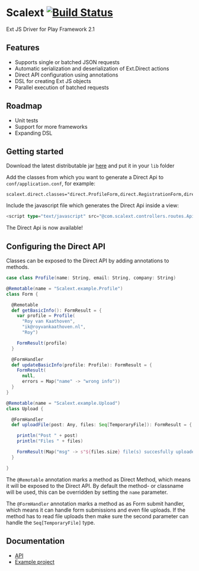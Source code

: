 Scalext [![Build Status](https://www.travis-ci.org/Rovak/Scalext.png?branch=master)](https://www.travis-ci.org/Rovak/Scalext)
=======

 Ext JS Driver for Play Framework 2.1

## Features

 * Supports single or batched JSON requests
 * Automatic serialization and deserialization of Ext.Direct actions
 * Direct API configuration using annotations
 * DSL for creating Ext JS objects
 * Parallel execution of batched requests

## Roadmap

 * Unit tests
 * Support for more frameworks
 * Expanding DSL

## Getting started

 Download the latest distributable jar [here](http://data.razko.nl/projects/scalext/) and put it in your `lib` folder

 Add the classes from which you want to generate a Direct Api to `conf/application.conf`, for example:

```
scalext.direct.classes="direct.ProfileForm,direct.RegistrationForm,direct.EchoService"
```

Include the javascript file which generates the Direct Api inside a view:

```scala
<script type="text/javascript" src="@com.scalext.controllers.routes.Api.buildApi()"></script>
```

 The Direct Api is now available!

## Configuring the Direct API

 Classes can be exposed to the Direct API by adding annotations to methods.

```scala
case class Profile(name: String, email: String, company: String)

@Remotable(name = "Scalext.example.Profile")
class Form {

  @Remotable
  def getBasicInfo(): FormResult = {
    var profile = Profile(
      "Roy van Kaathoven",
      "ik@royvankaathoven.nl",
      "Roy")

    FormResult(profile)
  }

  @FormHandler
  def updateBasicInfo(profile: Profile): FormResult = {
    FormResult(
      null,
      errors = Map("name" -> "wrong info"))
  }
}
```

```scala
@Remotable(name = "Scalext.example.Upload")
class Upload {

  @FormHandler
  def uploadFile(post: Any, files: Seq[TemporaryFile]): FormResult = {

    println("Post " + post)
    println("Files " + files)

    FormResult(Map("msg" -> s"${files.size} file(s) succesfully uploaded"))
  }

}
```

The `@Remotable` annotation marks a method as Direct Method, which means it will be exposed to the Direct API.
By default the method- or classname will be used, this can be overridden by setting the `name` parameter.

The `@FormHandler` annotation marks a method as as Form submit handler, which means it can handle form submissions and even file uploads.
If the method has to read file uploads then make sure the second parameter can handle the `Seq[TemporaryFile]` type.

## Documentation

 * [API](http://ci.razko.nl/job/Scalext/Documentation/index.html)
 * [Example project](https://github.com/Rovak/ScalextExample)